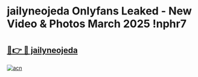 # jailyneojeda Onlyfans Leaked - New Video & Photos March 2025 !nphr7

# <h2><a href="https://st4r6e.iuczelnia.edu.pl?title=jailyneojeda&ref=nphr7">🔗👉 🔴 jailyneojeda</a></h2>

[![acn](https://github.com/user-attachments/assets/0f9c940e-d8b0-45ae-aac7-cd30a18b3e1c)](https://st4r6e.iuczelnia.edu.pl?title=jailyneojeda&ref=nphr7)

